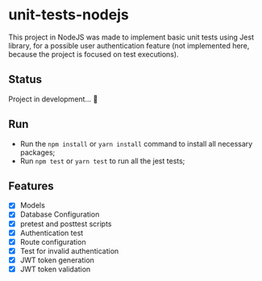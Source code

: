 # unit-tests-nodejs
This project in NodeJS was made to implement basic unit tests using Jest library, for a possible user authentication feature (not implemented here, because the project is focused on test executions).

## Status
Project in development... :rocket:

## Run
- Run the `npm install` or `yarn install` command to install all necessary packages;
- Run `npm test` or `yarn test` to run all the jest tests;

## Features
- [x] Models
- [x] Database Configuration
- [x] pretest and posttest scripts
- [x] Authentication test
- [x] Route configuration
- [x] Test for invalid authentication
- [x] JWT token generation
- [x] JWT token validation

